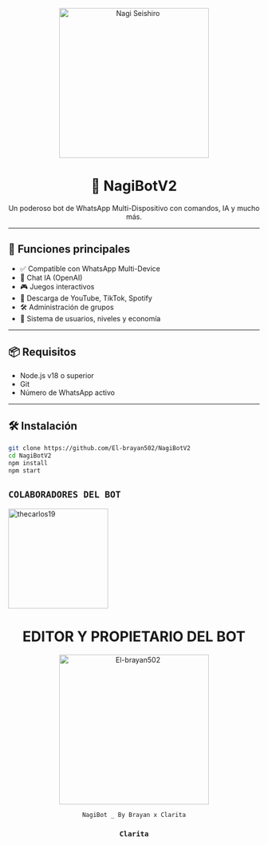<p align="center">
  <img src="https://files.catbox.moe/r26utu.gif" width="300" alt="Nagi Seishiro">
</p>

<h1 align="center">🤖 NagiBotV2</h1>
<p align="center">Un poderoso bot de WhatsApp Multi-Dispositivo con comandos, IA y mucho más.</p>

---

## 🚀 Funciones principales

- ✅ Compatible con WhatsApp Multi-Device
- 🧠 Chat IA (OpenAI)
- 🎮 Juegos interactivos
- 🎵 Descarga de YouTube, TikTok, Spotify
- 🛠️ Administración de grupos
- 📌 Sistema de usuarios, niveles y economía

---

## 📦 Requisitos

- Node.js v18 o superior
- Git
- Número de WhatsApp activo

---

## 🛠️ Instalación

```bash
git clone https://github.com/El-brayan502/NagiBotV2
cd NagiBotV2
npm install
npm start
```

## `COLABORADORES DEL BOT` 
<a href="https://github.com/thecarlos19"><img src="https://github.com/thecarlos19.png" width="200" height="200" alt="thecarlos19"/></a>

<div align="center">
  <h1 align="center">EDITOR Y PROPIETARIO DEL BOT</h1>

<a href="https://github.com/El-brayan502"><img src="https://github.com/El-brayan502.png" width="300" height="300" alt="El-brayan502"/></a>

`NagiBot _ By Brayan x Clarita`
  ### `Clarita`